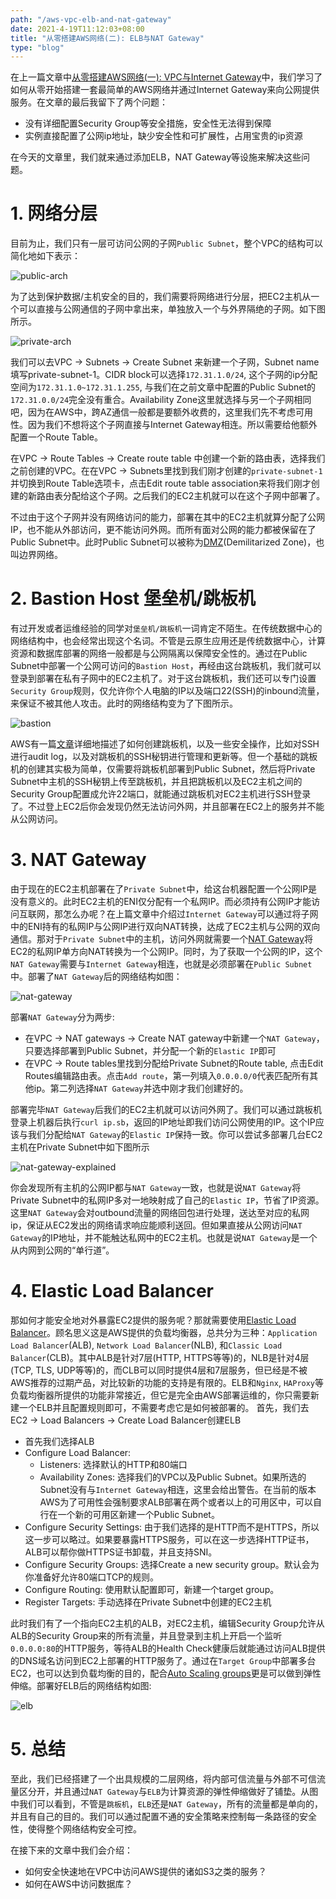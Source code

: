 ```yaml
---
path: "/aws-vpc-elb-and-nat-gateway"
date: 2021-4-19T11:12:03+08:00
title: "从零搭建AWS网络(二): ELB与NAT Gateway"
type: "blog"
---
```


在上一篇文章中[从零搭建AWS网络(一): VPC与Internet Gateway](/aws-vpc-internet-gateway)中，我们学习了如何从零开始搭建一套最简单的AWS网络并通过Internet Gateway来向公网提供服务。在文章的最后我留下了两个问题：
- 没有详细配置Security Group等安全措施，安全性无法得到保障
- 实例直接配置了公网ip地址，缺少安全性和可扩展性，占用宝贵的ip资源

在今天的文章里，我们就来通过添加ELB，NAT Gateway等设施来解决这些问题。

# 1. 网络分层
目前为止，我们只有一层可访问公网的子网`Public Subnet`，整个VPC的结构可以简化地如下表示：

![public-arch](./public-arch.png)

为了达到保护数据/主机安全的目的，我们需要将网络进行分层，把EC2主机从一个可以直接与公网通信的子网中拿出来，单独放入一个与外界隔绝的子网。如下图所示。

![private-arch](./private-1.png)

我们可以去VPC -> Subnets -> Create Subnet 来新建一个子网，Subnet name填写private-subnet-1。CIDR block可以选择`172.31.1.0/24`, 这个子网的ip分配空间为`172.31.1.0~172.31.1.255`, 与我们在之前文章中配置的Public Subnet的`172.31.0.0/24`完全没有重合。Availability Zone这里就选择与另一个子网相同吧，因为在AWS中，跨AZ通信一般都是要额外收费的，这里我们先不考虑可用性。因为我们不想将这个子网直接与Internet Gateway相连。所以需要给他额外配置一个Route Table。

在VPC -> Route Tables -> Create route table 中创建一个新的路由表，选择我们之前创建的VPC。在在VPC -> Subnets里找到我们刚才创建的`private-subnet-1`并切换到Route Table选项卡，点击Edit route table association来将我们刚才创建的新路由表分配给这个子网。之后我们的EC2主机就可以在这个子网中部署了。

不过由于这个子网并没有网络访问的能力，部署在其中的EC2主机就算分配了公网IP，也不能从外部访问，更不能访问外网。而所有面对公网的能力都被保留在了Public Subnet中。此时Public Subnet可以被称为[DMZ](https://zh.wikipedia.org/wiki/DMZ)(Demilitarized Zone)，也叫边界网络。

# 2. Bastion Host 堡垒机/跳板机
有过开发或者运维经验的同学对`堡垒机/跳板机`一词肯定不陌生。在传统数据中心的网络结构中，也会经常出现这个名词。不管是云原生应用还是传统数据中心，计算资源和数据库部署的网络一般都是与公网隔离以保障安全性的。通过在Public Subnet中部署一个公网可访问的`Bastion Host`，再经由这台跳板机，我们就可以登录到部署在私有子网中的EC2主机了。对于这台跳板机，我们还可以专门设置`Security Group`规则，仅允许你个人电脑的IP以及端口22(SSH)的inbound流量，来保证不被其他人攻击。此时的网络结构变为了下图所示。

![bastion](./bastion.png)

AWS有一篇[文章](https://aws.amazon.com/blogs/security/how-to-record-ssh-sessions-established-through-a-bastion-host/)详细地描述了如何创建跳板机，以及一些安全操作，比如对SSH进行audit log，以及对跳板机的SSH秘钥进行管理和更新等。但一个基础的跳板机的创建其实极为简单，仅需要将跳板机部署到Public Subnet，然后将Private Subnet中主机的SSH秘钥上传至跳板机，并且把跳板机以及EC2主机之间的Security Group配置成允许22端口，就能通过跳板机对EC2主机进行SSH登录了。不过登上EC2后你会发现仍然无法访问外网，并且部署在EC2上的服务并不能从公网访问。

# 3. NAT Gateway
由于现在的EC2主机部署在了`Private Subnet`中，给这台机器配置一个公网IP是没有意义的。此时EC2主机的ENI仅分配有一个私网IP。而必须持有公网IP才能访问互联网，那怎么办呢？在上篇文章中介绍过`Internet Gateway`可以通过将子网中的ENI持有的私网IP与公网IP进行双向NAT转换，达成了EC2主机与公网的双向通信。那对于`Private Subnet`中的主机，访问外网就需要一个[NAT Gateway](https://docs.aws.amazon.com/vpc/latest/userguide/vpc-nat-gateway.html)将EC2的私网IP单方向NAT转换为一个公网IP。同时，为了获取一个公网的IP，这个`NAT Gateway`需要与`Internet Gateway`相连，也就是必须部署在`Public Subnet`中。部署了`NAT Gateway`后的网络结构如图：

![nat-gateway](./nat-gateway.png)

部署`NAT Gateway`分为两步:
- 在VPC -> NAT gateways -> Create NAT gateway中新建一个`NAT Gateway`，只要选择部署到Public Subnet，并分配一个新的`Elastic IP`即可
- 在VPC -> Route tables里找到分配给Private Subnet的Route table, 点击Edit Routes编辑路由表。点击`Add route`，第一列填入`0.0.0.0/0`代表匹配所有其他ip。第二列选择`NAT Gateway`并选中刚才我们创建好的。

部署完毕`NAT Gateway`后我们的EC2主机就可以访问外网了。我们可以通过跳板机登录上机器后执行`curl ip.sb`，返回的IP地址即我们访问公网使用的IP。这个IP应该与我们分配给`NAT Gateway`的`Elastic IP`保持一致。你可以尝试多部署几台EC2主机在Private Subnet中如下图所示

![nat-gateway-explained](./nat-gateway-explained.png)

你会发现所有主机的公网IP都与`NAT Gateway`一致，也就是说`NAT Gateway`将Private Subnet中的私网IP多对一地映射成了自己的`Elastic IP`，节省了IP资源。这里`NAT Gateway`会对outbound流量的网络回包进行处理，送达至对应的私网ip，保证从EC2发出的网络请求响应能顺利送回。但如果直接从公网访问`NAT Gateway`的IP地址，并不能触达私网中的EC2主机。也就是说`NAT Gateway`是一个从内网到公网的“单行道”。

# 4. Elastic Load Balancer
那如何才能安全地对外暴露EC2提供的服务呢？那就需要使用[Elastic Load Balancer](https://aws.amazon.com/elasticloadbalancing/)。顾名思义这是AWS提供的负载均衡器，总共分为三种：`Application Load Balancer`(ALB), `Network Load Balancer`(NLB), 和`Classic Load Balancer`(CLB)。其中ALB是针对7层(HTTP, HTTPS等等)的，NLB是针对4层(TCP, TLS, UDP等等)的，而CLB可以同时提供4层和7层服务，但已经是不被AWS推荐的过期产品，对比较新的功能的支持是有限的。ELB和`Nginx`, `HAProxy`等负载均衡器所提供的功能非常接近，但它是完全由AWS部署运维的，你只需要新建一个ELB并且配置规则即可，不需要考虑它是如何被部署的。
首先，我们去EC2 -> Load Balancers -> Create Load Balancer创建ELB
- 首先我们选择ALB
- Configure Load Balancer:
  - Listeners: 选择默认的HTTP和80端口
  - Availability Zones: 选择我们的VPC以及Public Subnet。如果所选的Subnet没有与`Internet Gateway`相连，这里会给出警告。在当前的版本AWS为了可用性会强制要求ALB部署在两个或者以上的可用区中，可以自行在一个新的可用区新建一个Public Subnet。
- Configure Security Settings: 由于我们选择的是HTTP而不是HTTPS，所以这一步可以略过。如果要暴露HTTPS服务，可以在这一步选择HTTP证书，ALB可以帮你做HTTPS证书卸载，并且支持SNI。
- Configure Security Groups: 选择Create a new security group。默认会为你准备好允许80端口TCP的规则。
- Configure Routing: 使用默认配置即可，新建一个target group。
- Register Targets: 手动选择在Private Subnet中创建的EC2主机

此时我们有了一个指向EC2主机的ALB，对EC2主机，编辑Security Group允许从ALB的Security Group来的所有流量，并且登录到主机上开启一个监听`0.0.0.0:80`的HTTP服务，等待ALB的Health Check健康后就能通过访问ALB提供的DNS域名访问到EC2上部署的HTTP服务了。通过在`Target Group`中部署多台EC2，也可以达到负载均衡的目的，配合[Auto Scaling groups](https://docs.aws.amazon.com/autoscaling/ec2/userguide/AutoScalingGroup.html)更是可以做到弹性伸缩。部署好ELB后的网络结构如图:

![elb](./elb.png)

# 5. 总结
至此，我们已经搭建了一个出具规模的二层网络，将内部可信流量与外部不可信流量区分开，并且通过`NAT Gateway`与`ELB`为计算资源的弹性伸缩做好了铺垫。从图中我们可以看到，不管是`跳板机`，`ELB`还是`NAT Gateway`，所有的流量都是单向的，并且有自己的目的。我们可以通过配置不通的安全策略来控制每一条路径的安全性，使得整个网络结构安全可控。

在接下来的文章中我们会介绍：
- 如何安全快速地在VPC中访问AWS提供的诸如S3之类的服务？
- 如何在AWS中访问数据库？

